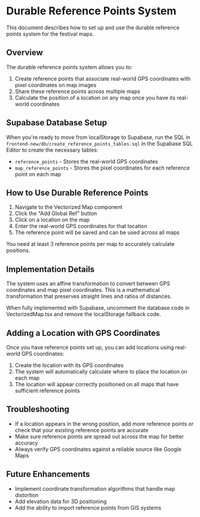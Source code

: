 # Durable Reference Points System

This document describes how to set up and use the durable reference points system for the festival maps.

## Overview

The durable reference points system allows you to:

1. Create reference points that associate real-world GPS coordinates with pixel coordinates on map images
2. Share these reference points across multiple maps
3. Calculate the position of a location on any map once you have its real-world coordinates

## Supabase Database Setup

When you're ready to move from localStorage to Supabase, run the SQL in `frontend-new/db/create_reference_points_tables.sql` in the Supabase SQL Editor to create the necessary tables:

- `reference_points` - Stores the real-world GPS coordinates
- `map_reference_points` - Stores the pixel coordinates for each reference point on each map

## How to Use Durable Reference Points

1. Navigate to the Vectorized Map component
2. Click the "Add Global Ref" button
3. Click on a location on the map
4. Enter the real-world GPS coordinates for that location
5. The reference point will be saved and can be used across all maps

You need at least 3 reference points per map to accurately calculate positions.

## Implementation Details

The system uses an affine transformation to convert between GPS coordinates and map pixel coordinates. This is a mathematical transformation that preserves straight lines and ratios of distances.

When fully implemented with Supabase, uncomment the database code in VectorizedMap.tsx and remove the localStorage fallback code.

## Adding a Location with GPS Coordinates

Once you have reference points set up, you can add locations using real-world GPS coordinates:

1. Create the location with its GPS coordinates
2. The system will automatically calculate where to place the location on each map
3. The location will appear correctly positioned on all maps that have sufficient reference points

## Troubleshooting

- If a location appears in the wrong position, add more reference points or check that your existing reference points are accurate
- Make sure reference points are spread out across the map for better accuracy
- Always verify GPS coordinates against a reliable source like Google Maps

## Future Enhancements

- Implement coordinate transformation algorithms that handle map distortion
- Add elevation data for 3D positioning
- Add the ability to import reference points from GIS systems 